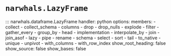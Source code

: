 # `narwhals.LazyFrame`

::: narwhals.dataframe.LazyFrame
    handler: python
    options:
      members:
        - collect
        - collect_schema
        - columns
        - drop
        - drop_nulls
        - explode
        - filter
        - gather_every
        - group_by
        - head
        - implementation
        - interpolate_by
        - join
        - join_asof
        - lazy
        - pipe
        - rename
        - schema
        - select
        - sort
        - tail
        - to_native
        - unique
        - unpivot
        - with_columns
        - with_row_index
      show_root_heading: false
      show_source: false
      show_bases: false
